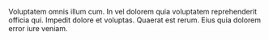 Voluptatem omnis illum cum. In vel dolorem quia voluptatem reprehenderit officia qui. Impedit dolore et voluptas. Quaerat est rerum. Eius quia dolorem error iure veniam.